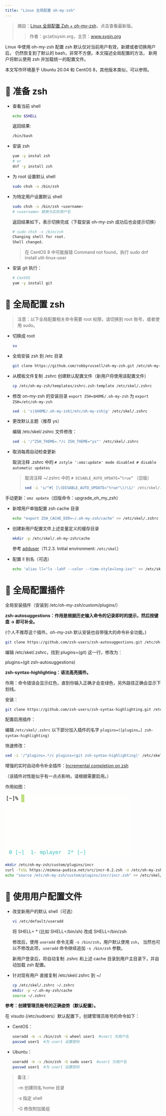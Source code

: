 ```yaml
---
title: "Linux 全局配置 oh-my-zsh"
---
```


> 摘自：[Linux 全局配置 Zsh + oh-my-zsh][link001]，点击查看最新版。
>
> > 作者：gc(at)sysin.org，主页：www.sysin.org

Linux 中使用 oh-my-zsh 配置 zsh 默认仅对当前用户有效，新建或者切换用户后，
仍然恢复到了默认的 bash，非常不方便。本文描述全局配置的方法，
新用户将默认使用 zsh 并加载统一的配置文件。

本文写作环境基于 Ubuntu 20.04 和 CentOS 8，其他版本类似，可以参照。

# 🚀 准备 zsh

- 查看当前 shell

  ```bash
  echo $SHELL
  ```

  返回结果:

  ```bash
  /bin/bash
  ```

- 安装 zsh

  ```bash
  yum -y instal zsh
  # or
  dnf -y install zsh
  ```

- 为 root 设置默认 shell

  ```bash
  sudo chsh -s /bin/zsh
  ```

- 为特定用户设置默认 shell

  ```bash
  sudo chsh -s /bin/zsh <username>
  # <username> 替换为实际用户名
  ```

  返回结果如下，表示切换完成（下载安装 oh-my-zsh 成功后也会提示切换）

  ```bash
  # sudo chsh -s /bin/zsh
  Changing shell for root.
  Shell changed.
  ```

  > 在 CentOS 8 中可能报错 Command not found，执行 sudo dnf install util-linux-user

- 安装 git
  执行：

  ```bash
  # CentOS
  yum -y install git
  ```

# 🚀 全局配置 zsh

> 注意：以下全局配置相关命令需要 root 权限，请切换到 root 账号，或者使用 sudo。

- 切换成 root

  ```bash
  su
  ```

- 全局安装 zsh 到 /etc 目录

  ```bash
  git clone https://github.com/robbyrussell/oh-my-zsh.git /etc/oh-my-zsh
  ```

- 从模板文件复制 .zshrc 创建默认配置文件（新用户将使用该配置文件）

  ```bash
  cp /etc/oh-my-zsh/templates/zshrc.zsh-template /etc/skel/.zshrc
  ```

- 修改 on-my-zsh 的安装目录 `export ZSH=$HOME/.oh-my-zsh` 为 `export ZSH=/etc/oh-my-zsh`

  ```bash
  sed -i 's|$HOME/.oh-my-zsh|/etc/oh-my-zsh|g' /etc/skel/.zshrc
  ```

- 更改默认主题（推荐 ys）

  编辑 /etc/skel/.zshrc 文件修改：

  ```bash
  sed -i '/^ZSH_THEME=.*/c ZSH_THEME="ys"' /etc/skel/.zshrc
  ```

- 取消每周自动检查更新

  取消注释 .zshrc 中的 `# zstyle ':omz:update' mode disabled # disable automatic updates`

  > 取消注释 ~/.zshrc 中的 `# DISABLE_AUTO_UPDATE=”true”` （旧版）
  >
  > ```bash
  > sed -i 's/^#[ ]\(DISABLE_AUTO_UPDATE="true"\)/\1/' /etc/skel/.zshrc
  > ```

手动更新：`omz update`（旧版命令：upgrade_oh_my_zsh）

- 新增用户单独配置 zsh cache 目录

  ```bash
  echo "export ZSH_CACHE_DIR=~/.oh-my-zsh/cache" >> /etc/skel/.zshrc
  ```

- 创建新用户配置文件上述变量定义的缓存目录

  ```bash
  mkdir -p /etc/skel/.oh-my-zsh/cache
  ```

  参考 [adduser][link002]（11.2.3. Initial environment: `/etc/skel`）

- 配置 ll 别名（可选）

  ```bash
  echo 'alias ll="ls -lahF --color --time-style=long-iso"' >> /etc/skel/.zshrc
  ```

# 🚀 全局配置插件

全局安装插件（安装到 /etc/oh-my-zsh/custom/plugins/）

**zsh-autosuggestions：作用是根据历史输入命令的记录即时的提示，然后按键盘 → 即可补全。**

(个人不推荐这个插件。oh-my-zsh 默认安装也自带强大的命令补全功能。)

```bash
git clone https://github.com/zsh-users/zsh-autosuggestions.git /etc/oh-my-zsh/custom/plugins/zsh-autosuggestions
```

编辑 /etc/skel/.zshrc，找到 plugins=(git) 这一行，修改为：

plugins=(git zsh-autosuggestions)

**zsh-syntax-highlighting：语法高亮插件。**

作用：命令错误会显示红色，直到你输入正确才会变绿色，另外路径正确会显示下划线。

安装：

```bash
git clone https://github.com/zsh-users/zsh-syntax-highlighting.git /etc/oh-my-zsh/custom/plugins/zsh-syntax-highlighting
```

配置启用插件：

编辑 `/etc/skel/.zshrc`
以下部分加入插件的名字
`plugins=([plugins…] zsh-syntax-highlighting)`

快速修改：

```bash
sed -i '/^plugins=.*/c plugins=(git zsh-syntax-highlighting)' /etc/skel/.zshrc
```

增强的实时自动命令补全插件：[Incremental completion on zsh][link003]

（该插件对性能似乎有一点点影响，请根据需要启用。）

作用如图：

![增强的实时自动命令补全插件：Incremental completion on zsh][link004]

```bash
mkdir /etc/oh-my-zsh/custom/plugins/incr
curl -fsSL https://mimosa-pudica.net/src/incr-0.2.zsh -o /etc/oh-my-zsh/custom/plugins/incr/incr.zsh
echo "source /etc/oh-my-zsh/custom/plugins/incr/incr.zsh" >> /etc/skel/.zshrc
```

# 🚀 使用用户配置文件

- 改变新用户的默认 shell（可选）

  ```bash
  vi /etc/default/useradd
  ```

  将 SHELL= \* (比如 SHELL=/bin/sh) 改成 SHELL=/bin/zsh

  修改后，使用 `useradd` 命令无需 `-s /bin/zsh`，用户默认使用 `zsh`，
  当然也可以不修改此项，`useradd` 命令继续追加 `-s /bin/zsh` 参数。

  新用户登录后，将自动复制 .zshrc 和上述 cache 目录到用户主目录下，并自动加载
  zsh 配置。

- 针对现有用户
  直接复制 /etc/skel/.zshrc 到 ~/

  ```bash
  cp /etc/skel/.zshrc ~/.zshrc
  mkdir -p ~/.oh-my-zsh/cache
  source ~/.zshrc
  ```

**参考：创建管理员账号的正确姿势（默认配置）。**

在 visudo (/etc/sudoers）默认配置下，创建管理员账号的命令如下：

- CentOS：

  ```bash
  useradd -m -s /bin/zsh -G wheel user1  #user1 为用户名
  passwd user1  #为 user1 设置密码
  ```

- Ubuntu：

  ```bash
  useradd -m -s /bin/zsh -G sudo user1  #user1 为用户名
  passwd user1  #为 user1 设置密码
  ```

> 备注：
>
> -m 创建同名 home 目录
>
> -s 指定 shell
>
> -G 修改附加属组

[link001]: https://sysin.org/blog/linux-zsh-all/
[link002]: https://tldp.org/LDP/sag/html/adduser.html
[link003]: https://mimosa-pudica.net/zsh-incremental.html
[link004]: ./Atta/Linux全局配置oh-my-zsh/001.gif
